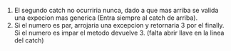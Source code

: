 1. El segundo catch no ocurriria nunca, dado a que mas arriba se valida una expecion mas generica (Entra siempre al catch de arriba).
2. Si el numero es par, arrojaria una excepcion y retornaria 3 por el finally.
	Si el numero es impar el metodo devuelve 3.
(falta abrir llave en la linea del catch)